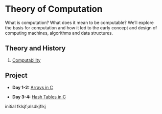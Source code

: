 # Theory of Computation

What is computation? What does it mean to be computable? We’ll explore the basis for computation and how it led to the early concept and design of computing machines, algorithms and data structures.

## Theory and History

1. [Computability](objectives/computability)

## Project

* **Day 1-2:** [Arrays in C](https://github.com/LambdaSchool/Arrays)

* **Day 3-4:** [Hash Tables in C](https://github.com/LambdaSchool/Hash-Tables)



initial
fklsjf;alsdkjflkj